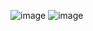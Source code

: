 ![image](https://github.com/user-attachments/assets/8609326c-50b3-4f7d-9834-4c83800b8453)
![image](https://github.com/user-attachments/assets/41c90fd7-53d5-441f-be05-af5e1259b72c)














